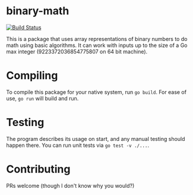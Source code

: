 # binary-math

[![Build Status](https://api.travis-ci.org/VivaLaPanda/binary-math.svg?branch=master)](https://travis-ci.org/VivaLaPanda/binary-math)

This is a package that uses array representations of binary numbers to do
math using basic algorithms. It can work with inputs up to the size of
a Go max integer (9223372036854775807 on 64 bit machine).

# Compiling

To compile this package for your native system, run `go build`.
For ease of use, `go run` will build and run.


# Testing
The program describes its usage on start, and any manual testing
should happen there.
You can run unit tests via `go test -v ./...`.

# Contributing
PRs welcome (though I don't know why you would?)
